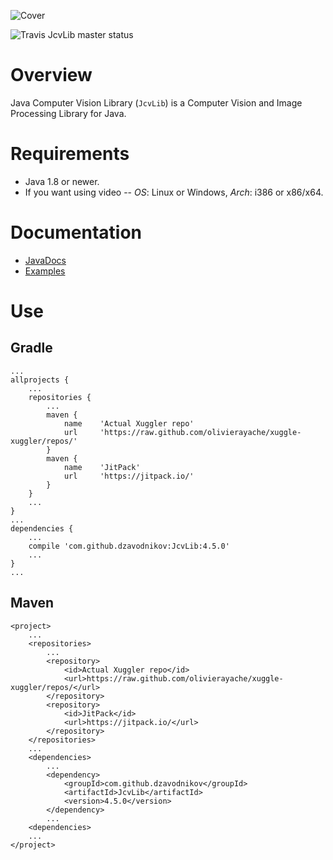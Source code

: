 ![Cover](https://raw.github.com/dzavodnikov/JcvLib/master/src/test/resources/Cover.jpg)

![Travis JcvLib master status](https://travis-ci.org/dzavodnikov/JcvLib.svg?branch=master)


Overview
========
Java Computer Vision Library (`JcvLib`) is a Computer Vision and Image Processing Library for Java.


Requirements
============
 * Java 1.8 or newer.
 * If you want using video -- *OS*: Linux or Windows, *Arch*: i386 or x86/x64.


Documentation
=============
 * [JavaDocs](https://dzavodnikov.github.io/JcvLib/)
 * [Examples](https://github.com/dzavodnikov/JcvLib/tree/examples/)


Use
===
Gradle
------
    ...
	allprojects {
	    ...
		repositories {
			...
			maven {
                name    'Actual Xuggler repo'
                url     'https://raw.github.com/olivierayache/xuggle-xuggler/repos/'
            }
            maven {
                name    'JitPack'
                url     'https://jitpack.io/' 
            }
		}
		...
	}
	...
    dependencies {
        ...
        compile 'com.github.dzavodnikov:JcvLib:4.5.0'
        ...
    }
    ...

Maven
-----
    <project>
        ...
	    <repositories>
	        ...
	        <repository>
		        <id>Actual Xuggler repo</id>
		        <url>https://raw.github.com/olivierayache/xuggle-xuggler/repos/</url>
		    </repository>
		    <repository>
		        <id>JitPack</id>
		        <url>https://jitpack.io/</url>
		    </repository>
	    </repositories>
        ...
        <dependencies>
            ...
	        <dependency>
	            <groupId>com.github.dzavodnikov</groupId>
	            <artifactId>JcvLib</artifactId>
	            <version>4.5.0</version>
	        </dependency>
	        ...
	    <dependencies>
	    ...
	</project>

